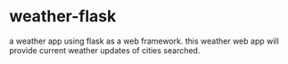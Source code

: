 # weather-flask
a weather app using flask as a web framework. this weather web app will provide current weather updates of cities searched.
